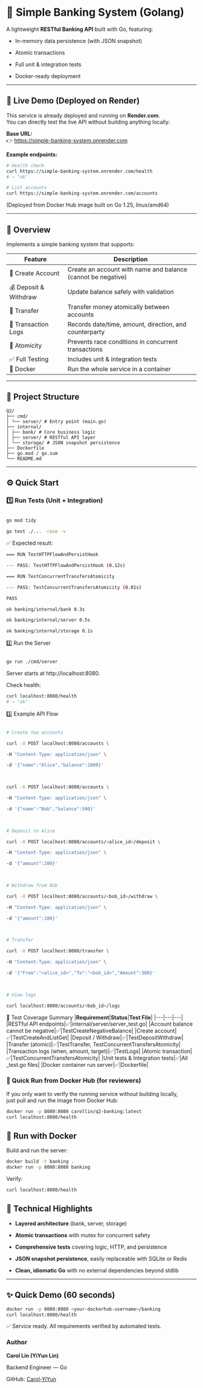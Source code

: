 # 🏦 Simple Banking System (Golang)

  

A lightweight **RESTful Banking API** built with Go, featuring:

- In-memory data persistence (with JSON snapshot)

- Atomic transactions

- Full unit & integration tests

- Docker-ready deployment
  
---

## 🚀 Live Demo (Deployed on Render)

This service is already deployed and running on **Render.com**.  
You can directly test the live API without building anything locally:

**Base URL:**  
👉 https://simple-banking-system.onrender.com

**Example endpoints:**
```bash
# Health check
curl https://simple-banking-system.onrender.com/health
# → "ok"

# List accounts
curl https://simple-banking-system.onrender.com/accounts
```
(Deployed from Docker Hub image built on Go 1.25, linux/amd64)

---

## 📘 Overview

Implements a simple banking system that supports:


| Feature | Description |
|----------|--------------|
| 🧾 Create Account | Create an account with name and balance (cannot be negative) |
| 💰 Deposit & Withdraw | Update balance safely with validation |
| 🔁 Transfer | Transfer money atomically between accounts |
| 📜 Transaction Logs | Records date/time, amount, direction, and counterparty |
| 🧩 Atomicity | Prevents race conditions in concurrent transactions |
| ✅ Full Testing | Includes unit & integration tests |
| 🐳 Docker | Run the whole service in a container |

---

## 🧱 Project Structure
```
Q2/
├── cmd/
│ └── server/ # Entry point (main.go)
├── internal/
│ ├── bank/ # Core business logic
│ ├── server/ # RESTful API layer
│ └── storage/ # JSON snapshot persistence
├── Dockerfile
├── go.mod / go.sum
└── README.md
```

---

## ⚙️ Quick Start

### 1️⃣ Run Tests (Unit + Integration)

```bash

go mod tidy

go test ./... -race -v
```

✅ Expected result:
```bash
=== RUN TestHTTPFlowAndPersistHook

--- PASS: TestHTTPFlowAndPersistHook (0.12s)

=== RUN TestConcurrentTransfersAtomicity

--- PASS: TestConcurrentTransfersAtomicity (0.01s)

PASS

ok banking/internal/bank 0.3s

ok banking/internal/server 0.5s

ok banking/internal/storage 0.1s
```
  
2️⃣ Run the Server

```bash

go run ./cmd/server

```

Server starts at http://localhost:8080.
  

Check health:

```bash
curl localhost:8080/health
# → "ok"
```


3️⃣ Example API Flow

```bash

# Create two accounts

curl -X POST localhost:8080/accounts \

-H "Content-Type: application/json" \

-d '{"name":"Alice","balance":1000}'

  

curl -X POST localhost:8080/accounts \

-H "Content-Type: application/json" \

-d '{"name":"Bob","balance":500}'

  

# Deposit to Alice

curl -X POST localhost:8080/accounts/<alice_id>/deposit \

-H "Content-Type: application/json" \

-d '{"amount":200}'

  

# Withdraw from Bob

curl -X POST localhost:8080/accounts/<bob_id>/withdraw \

-H "Content-Type: application/json" \

-d '{"amount":100}'

  

# Transfer

curl -X POST localhost:8080/transfer \

-H "Content-Type: application/json" \

-d '{"From":"<alice_id>","To":"<bob_id>","Amount":300}'

  

# View logs

curl localhost:8080/accounts/<bob_id>/logs

```

  

🧪 Test Coverage Summary
|**Requirement**|**Status**|**Test File**|
|---|---|---|
|RESTful API endpoints|✅|internal/server/server_test.go|
|Account balance cannot be negative|✅|TestCreateNegativeBalance|
|Create account|✅|TestCreateAndListGet|
|Deposit / Withdraw|✅|TestDepositWithdraw|
|Transfer (atomic)|✅|TestTransfer, TestConcurrentTransfersAtomicity|
|Transaction logs (when, amount, target)|✅|TestLogs|
|Atomic transaction|✅|TestConcurrentTransfersAtomicity|
|Unit tests & Integration tests|✅|All _test.go files|
|Docker container run server|✅|Dockerfile|


### 🚀 Quick Run from Docker Hub (for reviewers)

If you only want to verify the running service without building locally,  
just pull and run the image from Docker Hub:

```bash
docker run -p 8080:8080 carollin/q2-banking:latest
curl localhost:8080/health
```

## **🐳 Run with Docker**

Build and run the server:
```bash
docker build -t banking .
docker run -p 8080:8080 banking
```

Verify:
```bash
curl localhost:8080/health
```

## **🧠 Technical Highlights**

- **Layered architecture** (bank, server, storage)
    
- **Atomic transactions** with mutex for concurrent safety
    
- **Comprehensive tests** covering logic, HTTP, and persistence
    
- **JSON snapshot persistence**, easily replaceable with SQLite or Redis
    
- **Clean, idiomatic Go** with no external dependencies beyond stdlib
    

---

## **✨ Quick Demo (60 seconds)**
```bash
docker run -p 8080:8080 <your-dockerhub-username>/banking
curl localhost:8080/health
```
✅ Service ready. All requirements verified by automated tests.


### **Author**

  

**Carol Lin (YiYun Lin)**

Backend Engineer — Go

GitHub: [Carol-YiYun](https://github.com/Carol-YiYun)
